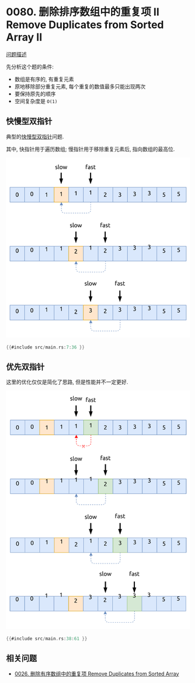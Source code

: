 # 0080. 删除排序数组中的重复项 II Remove Duplicates from Sorted Array II

[问题描述](https://leetcode.com/problems/remove-duplicates-from-sorted-array-ii)

先分析这个题的条件:

- 数组是有序的, 有重复元素
- 原地移除部分重复元素, 每个重复的数值最多只能出现两次
- 要保持原先的顺序
- 空间复杂度是 `O(1)`

## 快慢型双指针

典型的[快慢型双指针](../../two-pointers/fast-slow.md)问题.

其中, 快指针用于遍历数组; 慢指针用于移除重复元素后, 指向数组的最高位.

![fast-slow two-pointers](assets/fast-slow-two-pointers.svg)

```rust
{{#include src/main.rs:7:36 }}
```

## 优先双指针

这里的优化仅仅是简化了思路, 但是性能并不一定更好.

![simplify-two-pointers](assets/simplify-two-pointers.svg)

```rust
{{#include src/main.rs:38:61 }}
```

## 相关问题

- [0026. 删除有序数组中的重复项 Remove Duplicates from Sorted Array](../0026.remove-duplicates-from-sorted-array/index.md)